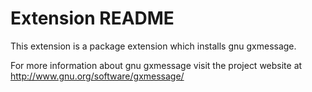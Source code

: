 # Extension README

This extension is a package extension which installs gnu gxmessage.

For more information about gnu gxmessage visit the project website at
http://www.gnu.org/software/gxmessage/

